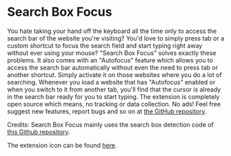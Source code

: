 # Search Box Focus

You hate taking your hand off the keyboard all the time only to access the search bar of the website you're visiting?
You'd love to simply press tab or a custom shortcut to focus the search field and start typing right away without ever using your mouse?
"Search Box Focus" solves exactly these problems. It also comes with an "Autofocus" feature which allows you to access the search bar automatically without even the need to press tab or another shortcut. Simply activate it on those websites where you do a lot of searching. Whenever you load a website that has "Autofocus" enabled or when you switch to it from another tab, you'll find that the cursor is already in the search bar ready for you to start typing. 
The extension is completely open source which means, no tracking or data collection. No ads! 
Feel free suggest new features, report bugs and so on at [the GitHub repository](https://github.com/gignupg/Search-Box-Focus).

Credits: 
Search Box Focus mainly uses the search box detection code of [this Github repository](https://github.com/CodeRevver/Focus-First-Input). 

The extension icon can be found [here](https://icons8.com/icon/48167/google-web-search).
